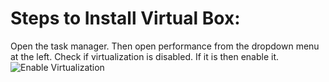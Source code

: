 # Steps to Install Virtual Box:
Open the task manager. Then open performance from the dropdown menu at the left. Check if virtualization is disabled. If it is then enable it. 
![Enable Virtualization](image/enabling%20Virtualization%20from%20task%20manager.png)
